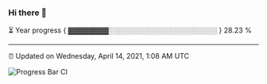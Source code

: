 ### Hi there 👋

⏳ Year progress { ▓▓▓▓▓▓▓▓░░░░░░░░░░░░░░░░░░░░░░ } 28.23 %

---

⏰ Updated on Wednesday, April 14, 2021, 1:08 AM UTC

![Progress Bar CI](https://github.com/arthurbuhl/arthurbuhl/workflows/Progress%20Bar%20CI/badge.svg)
